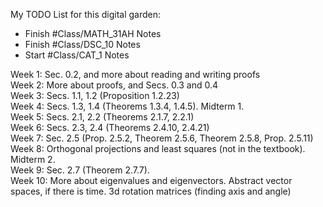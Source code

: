 My TODO List for this digital garden:
- Finish #Class/MATH_31AH Notes
- Finish #Class/DSC_10 Notes
- Start #Class/CAT_1 Notes

Week 1: Sec. 0.2, and more about reading and writing proofs  
Week 2: More about proofs, and Secs. 0.3 and 0.4  
Week 3: Secs. 1.1, 1.2 (Proposition 1.2.23)  
Week 4: Secs. 1.3, 1.4 (Theorems 1.3.4, 1.4.5). Midterm 1.  
Week 5: Secs. 2.1, 2.2 (Theorems 2.1.7, 2.2.1)  
Week 6: Secs. 2.3, 2.4 (Theorems 2.4.10, 2.4.21)  
Week 7: Sec. 2.5 (Prop. 2.5.2, Theorem 2.5.6, Theorem 2.5.8, Prop. 2.5.11)  
Week 8: Orthogonal projections and least squares (not in the textbook). Midterm 2.  
Week 9: Sec. 2.7 (Theorem 2.7.7).  
Week 10: More about eigenvalues and eigenvectors. Abstract vector spaces, if there is time.
3d rotation matrices (finding axis and angle)